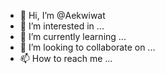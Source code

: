 - 👋 Hi, I’m @Aekwiwat
- 👀 I’m interested in ...
- 🌱 I’m currently learning ...
- 💞️ I’m looking to collaborate on ...
- 📫 How to reach me ...

<!---
Aekwiwat/Aekwiwat is a ✨ special ✨ repository because its `README.md` (this file) appears on your GitHub profile.
You can click the Preview link to take a look at your changes.
--->
